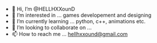 - 👋 Hi, I’m @HELLHXXounD
- 👀 I’m interested in ... games developement and designing
- 🌱 I’m currently learning ... python, c++, animations etc.
- 💞️ I’m looking to collaborate on ...
- 📫 How to reach me ... hellhxxound@gmail.com

<!---
HELLHXXounD/HELLHXXounD is a ✨ special ✨ repository because its `README.md` (this file) appears on your GitHub profile.
You can click the Preview link to take a look at your changes.
--->
